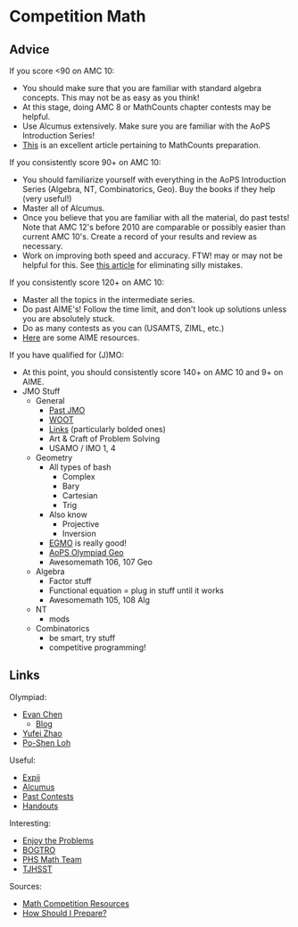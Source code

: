 # Competition Math
 
## Advice

If you score <90 on AMC 10:
 * You should make sure that you are familiar with standard algebra concepts. This may not be as easy as you think! 
 * At this stage, doing AMC 8 or MathCounts chapter contests may be helpful.
 * Use Alcumus extensively. Make sure you are familiar with the AoPS Introduction Series!
 * [This](https://artofproblemsolving.com/community/c3h1217349p6066794) is an excellent article pertaining to MathCounts preparation. 
 
If you consistently score 90+ on AMC 10:
 * You should familiarize yourself with everything in the AoPS Introduction Series (Algebra, NT, Combinatorics, Geo). Buy the books if they help (very useful!)
 * Master all of Alcumus.
 * Once you believe that you are familiar with all the material, do past tests! Note that AMC 12's before 2010 are comparable or possibly easier than current AMC 10's. Create a record of your results and review as necessary.
 * Work on improving both speed and accuracy. FTW! may or may not be helpful for this. See [this article](http://artofproblemsolving.com/articles/stupid-mistakes) for eliminating silly mistakes.
 
If you consistently score 120+ on AMC 10:
 * Master all the topics in the intermediate series.
 * Do past AIME's! Follow the time limit, and don't look up solutions unless you are absolutely stuck.
 * Do as many contests as you can (USAMTS, ZIML, etc.)
 * [Here](https://drive.google.com/drive/folders/0B95dMIY7fstOemlzdThlZjFCUnc?usp=sharing) are some AIME resources.

If you have qualified for (J)MO:
 * At this point, you should consistently score 140+ on AMC 10 and 9+ on AIME.
 * JMO Stuff
   * General
     * [Past JMO](https://artofproblemsolving.com/community/c3420_usajmo)
     * [WOOT](https://artofproblemsolving.com/class/1464-woot)
     * [Links](http://artofproblemsolving.com/wiki/index.php/Resources_for_mathematics_competitions#Bunch_of_General_links) (particularly bolded ones)
     * Art & Craft of Problem Solving
     * USAMO / IMO 1, 4
   * Geometry
     * All types of bash
       * Complex
       * Bary
       * Cartesian
       * Trig
     * Also know
       * Projective
       * Inversion
     * [EGMO](https://www.maa.org/press/ebooks/euclidean-geometry-in-mathematical-olympiads) is really good!
     * [AoPS Olympiad Geo](https://artofproblemsolving.com/school/course/olympiad-geometry)
     * Awesomemath 106, 107 Geo
   * Algebra
     * Factor stuff
     * Functional equation = plug in stuff until it works
     * Awesomemath 105, 108 Alg
   * NT
     * mods
   * Combinatorics
     * be smart, try stuff
     * competitive programming!

## Links

Olympiad:
 * [Evan Chen](http://web.evanchen.cc/FAQs/contest.html)
   * [Blog](https://usamo.wordpress.com/) 
 * [Yufei Zhao](http://yufeizhao.com/olympiad/)
 * [Po-Shen Loh](http://www.math.cmu.edu/~lohp/olympiad.shtml)
 
Useful:
 * [Expii](https://www.expii.com/)
 * [Alcumus](https://artofproblemsolving.com/alcumus)
 * [Past Contests](https://artofproblemsolving.com/community/c3158_usa_contests)
 * [Handouts](https://artofproblemsolving.com/community/c5h1578191_handout_compilation)
 
Interesting:
 * [Enjoy the Problems](https://artofproblemsolving.com/community/c5h1211223p6004200)
 * [BOGTRO](https://artofproblemsolving.com/community/c5h1264874p6581946)
 * [PHS Math Team](https://sites.google.com/view/phsmathteam)
 * [TJHSST](https://activities.tjhsst.edu/vmt/index.html)

Sources:
 * [Math Competition Resources](http://artofproblemsolving.com/wiki/index.php/Resources_for_mathematics_competitions)
 * [How Should I Prepare?](http://artofproblemsolving.com/wiki/index.php/How_should_I_prepare%3F)
